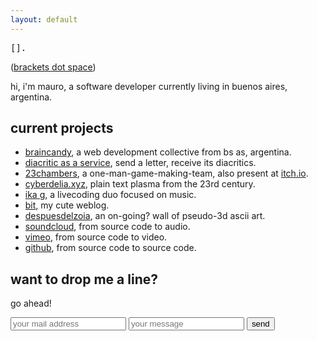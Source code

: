 ```yaml
---
layout: default
---
```


<pre>[]. </pre> 

([brackets dot space](http://brackets.space/))


hi, i'm mauro, a software developer currently living in buenos aires, argentina.  

## current projects

* [braincandy](http://braincandy.com.ar), a web development collective from bs as, argentina.
* [diacritic as a service](http://diacritic.braincandy.com.ar), send a letter, receive its diacritics.
* [23chambers](http://23chambers.ninja/), a one-man-game-making-team, also present at [itch.io](http://23chambers.itch.io/).
* [cyberdelia.xyz](http://www.cyberdelia.xyz/), plain text plasma from the 23rd century.
* [ika g](http://ikag.github.io/), a livecoding duo focused on music.
* [bit](http://bit.brackets.space/), my cute weblog.
* [despuesdelzoia](http://asc.brackets.space/), an on-going? wall of pseudo-3d ascii art.
* [soundcloud](https://soundcloud.com/1vm), from source code to audio.
* [vimeo](https://vimeo.com/xiqi), from source code to video.
* [github](https://github.com/lvm), from source code to source code.

## want to drop me a line?

go ahead!

<form class="form" action="https://formspree.io/mauro@brackets.space" method="POST">
      <input type="text" name="_gotcha" style="display:none" />
      <input type="email" id="mail" placeholder="your mail address" name="_replyto"> <input type="text" id="mail" placeholder="your message" name="_subject"> <button type="submit">send</button>
</form>

